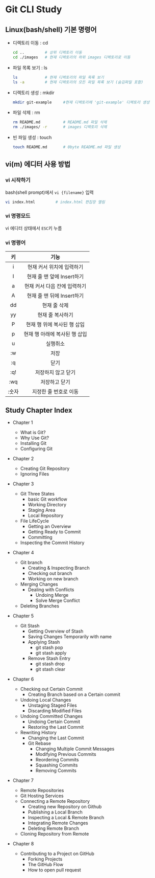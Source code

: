 # Git CLI Study 

## Linux(bash/shell) 기본 명령어

- 디렉토리 이동 : cd
  ```bash
  cd ..         # 상위 디렉토리 이동
  cd ./images   # 현재 디렉토리의 하위 images 디렉토리로 이동
  ```
- 파일 목록 보기 : ls
  ```bash
  ls            # 현재 디렉토리의 파일 목록 보기
  ls -a         # 현재 디렉토리의 모든 파일 목록 보기 (숨김파일 포함)
  ```
- 디렉토리 생성 : mkdir
  ```bash
  mkdir git-example     #현재 디렉토리에 'git-example' 디렉토리 생성
  ```
- 파일 삭제 : rm
  ```bash
  rm README.md          # README.md 파일 삭제
  rm ./images/ -r       # images 디렉토리 삭제
  ```
- 빈 파일 생성 : touch
  ```bash
  touch README.md       # 0byte README.md 파일 생성
  ```

## vi(m) 에디터 사용 방법

### vi 시작하기

bash(shell prompt)에서 `vi {filename}` 입력

```bash
vi index.html         # index.html 편집창 열림
```

### vi 명령모드 

vi 에디터 상태에서 `ESC`키 누름

### vi 명령어
| 키 | 기능 |
|:--:|:--:|
|i|현재 커서 위치에 입력하기|
|I|현재 줄 맨 앞에 Insert하기|
|a|현재 커서 다음 칸에 입력하기|
|A|현재 줄 맨 뒤에 Insert하기|
|dd|현재 줄 삭제|
|yy|현재 줄 복사하기|
|P|현재 행 위에 복사된 행 삽입|
|p|현재 행 아래에 복사된 행 삽입|
|u|실행취소|
|:w|저장|
|:q|닫기|
|:q!|저장하지 않고 닫기|
|:wq|저장하고 닫기|
|:숫자|지정한 줄 번호로 이동|

## Study Chapter Index
- Chapter 1
  - What is Git?
  - Why Use Git?
  - Installing Git
  - Configuring Git

- Chapter 2
  - Creating Git Repository
  - Ignoring Files

- Chapter 3
  - Git Three States
    - basic Git workflow
    - Working Directory
    - Staging Area
    - Local Repository
  - File LifeCycle
    - Getting an Overview
    - Getting Ready to Commit
    - Committing
  - Inspecting the Commit History

- Chapter 4
  - Git branch
    - Creating & Inspecting Branch
    - Checking out branch
    - Working on new branch
  - Merging Changes
    - Dealing with Conflicts
      - Undoing Merge
      - Solve Merge Conflict
  - Deleting Branches

- Chapter 5
  - Git Stash
    - Getting Overview of Stash
    - Saving Changes Temporarily with name
    - Applying Stash
      - git stash pop
      - git stash apply
    - Remove Stash Entry
      - git stash drop
      - git stash clear

- Chapter 6
  - Checking out Certain Commit
    - Creating Branch based on a Certain commit
  - Undoing Local Changes
    - Unstaging Staged Files
    - Discarding Modified Files
  - Undoing Committed Changes
    - Undoing Certain Commit
    - Restoring the Last Commit
  - Rewriting History
    - Changing the Last Commit
    - Git Rebase
      - Changing Multiple Commit Messages
      - Modifying Previous Commits
      - Reordering Commits
      - Squashing Commits
      - Removing Commits

- Chapter 7
  - Remote Repositories
  - Git Hosting Services
  - Connecting a Remote Repository
    - Creating new Repository on Github
    - Publishing a Local Branch
    - Inspecting a Local & Remote Branch
    - Integrating Remote Changes
    - Deleting Remote Branch
  - Cloning Repository from Remote

- Chapter 8
  - Contributing to a Project on GitHub
    - Forking Projects
    - The GitHub Flow
    - How to open pull request